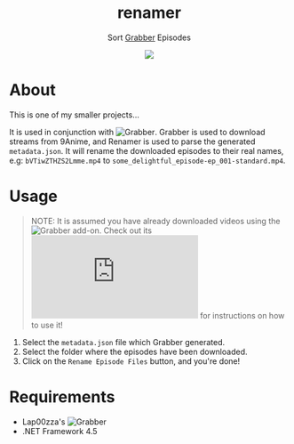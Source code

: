 <h1 align="center">renamer</h1>
<p align="center">Sort <a href="https://github.com/lap00zza/Grabber">Grabber</a> Episodes</p>
<p align="center"><img src="https://user-images.githubusercontent.com/10241434/27852936-a7597ad8-6193-11e7-802f-144bdc59173c.png"></p>

# About
This is one of my smaller projects...

It is used in conjunction with ![Grabber](https://github.com/lap00zza/Grabber).
Grabber is used to download streams from 9Anime, and Renamer is used to parse the generated `metadata.json`.
It will rename the downloaded episodes to their real names, e.g: `bVTiwZTHZS2Lmme.mp4` to `some_delightful_episode-ep_001-standard.mp4`.

# Usage
> NOTE: It is assumed you have already downloaded videos using the ![Grabber](https://github.com/lap00zza/Grabber) add-on.
Check out its ![README](https://github.com/lap00zza/Grabber/blob/master/README.md) for instructions on how to use it!

1. Select the `metadata.json` file which Grabber generated.
2. Select the folder where the episodes have been downloaded.
3. Click on the `Rename Episode Files` button, and you're done!

# Requirements
- Lap00zza's ![Grabber](https://raw.githubusercontent.com/lap00zza/Grabber)
- .NET Framework 4.5
